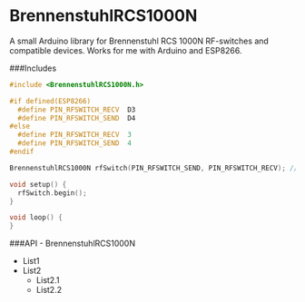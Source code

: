 # BrennenstuhlRCS1000N
A small Arduino library for Brennenstuhl RCS 1000N RF-switches and compatible devices.
Works for me with Arduino and ESP8266.

###Includes

```cpp
#include <BrennenstuhlRCS1000N.h>

#if defined(ESP8266)
  #define PIN_RFSWITCH_RECV  D3
  #define PIN_RFSWITCH_SEND  D4
#else
  #define PIN_RFSWITCH_RECV  3
  #define PIN_RFSWITCH_SEND  4
#endif

BrennenstuhlRCS1000N rfSwitch(PIN_RFSWITCH_SEND, PIN_RFSWITCH_RECV); // or use BrennenstuhlRCS1000N::NO_PIN 

void setup() {
  rfSwitch.begin();
}

void loop() {
}
```

###API - BrennenstuhlRCS1000N

* List1
* List2
  * List2.1
  * List2.2

